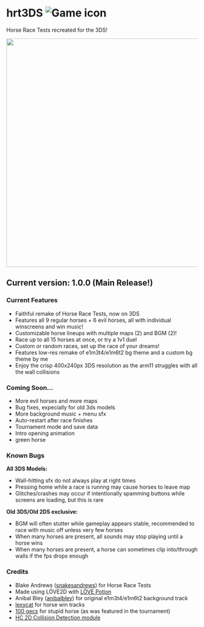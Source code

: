 # hrt3DS ![Game icon](https://i.imgur.com/vpPye5b.png)
Horse Race Tests recreated for the 3DS!

<img src=https://i.imgur.com/fNYTAGf.png width=600>

## Current version: 1.0.0 (Main Release!)

### Current Features
* Faithful remake of Horse Race Tests, now on 3DS
* Features all 9 regular horses + 6 evil horses, all with individual winscreens and win music!
* Customizable horse lineups with multiple maps (2) and BGM (2)!
* Race up to all 15 horses at once, or try a 1v1 duel
* Custom or random races, set up the race of your dreams!
* Features low-res remake of e1m3t4/e1m6t2 bg theme and a custom bg theme by me
* Enjoy the crisp 400x240px 3DS resolution as the arm11 struggles with all the wall collisions
### Coming Soon...
* More evil horses and more maps
* Bug fixes, expecially for old 3ds models
* More background music + menu sfx
* Auto-restart after race finishes
* Tournament mode and save data
* Intro opening animation
* green horse
### Known Bugs
**All 3DS Models:**
* Wall-hitting sfx do not always play at right times
* Pressing home while a race is runnng may cause horses to leave map
* Glitches/crashes may occur if intentionally spamming buttons while screens are loading, but this is rare
  
**Old 3DS/Old 2DS exclusive:**
* BGM will often stutter while gameplay appears stable, recommended to race with music off unless very few horses
* When many horses are present, all sounds may stop playing until a horse wins
* When many horses are present, a horse can sometimes clip into/through walls if the fps drops enough
### Credits
* Blake Andrews (<a href="https://x.com/snakesandrews">snakesandrews</a>) for Horse Race Tests
* Made using LÖVE2D with <a href="https://github.com/lovebrew/lovepotion">LÖVE Potion</a>
* Anibal Bley (<a href="https://x.com/anibalbley">anibalbley</a>) for original e1m3t4/e1m6t2 background track
* <a href="https://soundcloud.com/1lexycat">lexycat</a> for horse win tracks
* <a href="https://www.100gecs.com/">100 gecs</a> for stupid horse (as was featured in the tournament)
* <a href="https://github.com/vrld/HC">HC 2D Collision Detection module</a>
